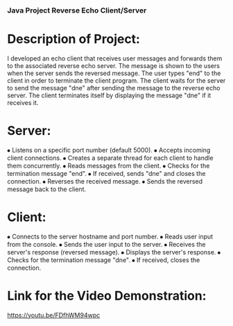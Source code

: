 ### Java Project Reverse Echo Client/Server

# Description of Project:
I developed an echo client that receives user messages and forwards them to the associated reverse echo server. The message is shown to the users when the server sends the reversed message. The user types "end" to the client in order to terminate the client program. The client waits for the server to send the message "dne" after sending the message to the reverse echo server. The client terminates itself by displaying the message "dne" if it receives it.

# Server:
  ⦁	Listens on a specific port number (default 5000). 
  ⦁	Accepts incoming client connections. 
  ⦁	Creates a separate thread for each client to handle them concurrently. 
  ⦁	Reads messages from the client. 
  ⦁	Checks for the termination message "end". 
  ⦁	If received, sends "dne" and closes the connection. 
  ⦁	Reverses the received message. 
  ⦁	Sends the reversed message back to the client. 

# Client: 
  ⦁	Connects to the server hostname and port number. 
  ⦁	Reads user input from the console. 
  ⦁	Sends the user input to the server. 
  ⦁	Receives the server's response (reversed message). 
  ⦁	Displays the server's response. 
  ⦁	Checks for the termination message "dne". 
  ⦁	If received, closes the connection.

# Link for the Video Demonstration: 
https://youtu.be/FDfhWM94wpc
